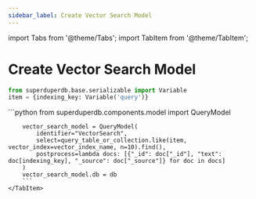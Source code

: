 ```yaml
---
sidebar_label: Create Vector Search Model
---
```

import Tabs from '@theme/Tabs';
import TabItem from '@theme/TabItem';

<!-- TABS -->
# Create Vector Search Model

```python
from superduperdb.base.serializable import Variable
item = {indexing_key: Variable('query')}
```


<Tabs>
    <TabItem value="MongoDB" label="MongoDB" default>
        ```python
        from superduperdb.components.model import QueryModel
        
        vector_search_model = QueryModel(
            identifier="VectorSearch",
            select=query_table_or_collection.like(item, vector_index=vector_index_name, n=10).find(),
            postprocess=lambda docs: [{"_id": doc["_id"], "text": doc[indexing_key], "_source": doc["_source"]} for doc in docs]
        )
        vector_search_model.db = db        
        ```
    </TabItem>
</Tabs>
